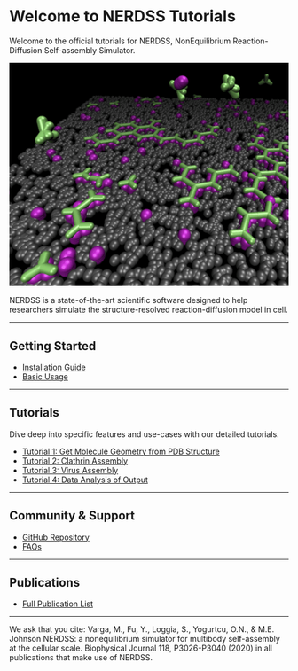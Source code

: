 # Welcome to NERDSS Tutorials

Welcome to the official tutorials for NERDSS, NonEquilibrium Reaction-Diffusion Self-assembly Simulator.

![NERDSS Logo](images/nerdss_logo.png)

NERDSS is a state-of-the-art scientific software designed to help researchers simulate the structure-resolved reaction-diffusion model in cell.

---

## Getting Started

- [Installation Guide](installation.md)
- [Basic Usage](basic_usage.md)

---

## Tutorials

Dive deep into specific features and use-cases with our detailed tutorials.

- [Tutorial 1: Get Molecule Geometry from PDB Structure](getMolGeometryFromPDBStructure.md)
- [Tutorial 2: Clathrin Assembly](clathrinAssembly.md)
- [Tutorial 3: Virus Assembly](virusAssembly.md)
- [Tutorial 4: Data Analysis of Output](dataAnalysis.md)

---

## Community & Support

- [GitHub Repository](https://github.com/mjohn218/NERDSS)
- [FAQs](faqs.md)

---

## Publications

- [Full Publication List](pub.md)

---

We ask that you cite: Varga, M., Fu, Y., Loggia, S., Yogurtcu, O.N., & M.E. Johnson NERDSS: a nonequilibrium simulator for multibody self-assembly at the cellular scale. Biophysical Journal 118, P3026-P3040 (2020) in all publications that make use of NERDSS.
